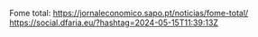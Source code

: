 Fome total: https://jornaleconomico.sapo.pt/noticias/fome-total/ https://social.dfaria.eu/?hashtag=2024-05-15T11:39:13Z